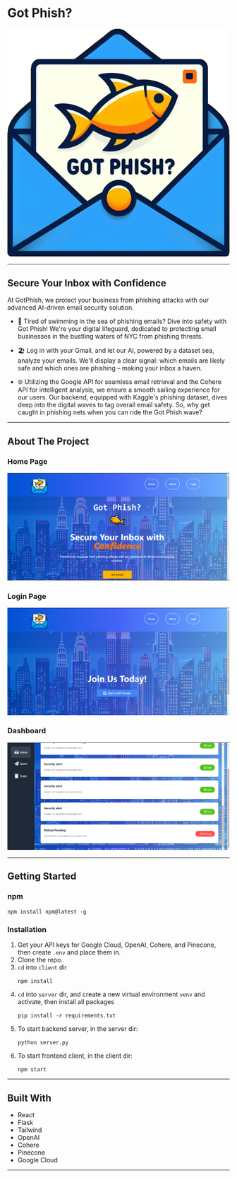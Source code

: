# Got Phish?
![GotPhishLogo](./client/src/images/gotphish.png)

---

## Secure Your Inbox with Confidence
At GotPhish, we protect your business from phishing attacks with our advanced AI-driven email security solution.

- 🎣 Tired of swimming in the sea of phishing emails? Dive into safety with Got Phish! We're your digital lifeguard, dedicated to protecting small businesses in the bustling waters of NYC from phishing threats.

- 🏖️ Log in with your Gmail, and let our AI, powered by a dataset sea, analyze your emails. We'll display a clear signal: which emails are likely safe and which ones are phishing – making your inbox a haven.

- 🌐 Utilizing the Google API for seamless email retrieval and the Cohere API for intelligent analysis, we ensure a smooth sailing experience for our users. Our backend, equipped with Kaggle's phishing dataset, dives deep into the digital waves to tag overall email safety. So, why get caught in phishing nets when you can ride the Got Phish wave?

---

## About The Project

### Home Page
![home](./client/src/images/project1.PNG)

### Login Page
![login](./client/src/images/project2.PNG)

### Dashboard
![dashboard](./client/src/images/project3.PNG)

---

## Getting Started

### npm
```
npm install npm@latest -g
```

### Installation
1. Get your API keys for Google Cloud, OpenAI, Cohere, and Pinecone, then create `.env` and place them in.
2. Clone the repo.
3. `cd` into `client` dir
    ```
    npm install
    ```
4. `cd` into `server` dir, and create a new virtual environment `venv` and activate, then install all packages
    ```
    pip install -r requirements.txt
    ```
5. To start backend server, in the server dir:
    ```
    python server.py
    ```
6. To start frontend client, in the client dir:
    ```
    npm start
    ```

---

## Built With
- React
- Flask
- Tailwind
- OpenAI
- Cohere
- Pinecone
- Google Cloud

---

##
